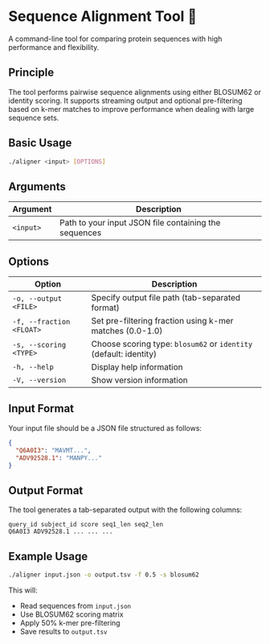 # Sequence Alignment Tool 🧬

A command-line tool for comparing protein sequences with high performance and flexibility.

## Principle

The tool performs pairwise sequence alignments using either BLOSUM62 or identity scoring.
It supports streaming output and optional pre-filtering based on k-mer matches to improve
performance when dealing with large sequence sets.

## Basic Usage

```bash
./aligner <input> [OPTIONS]
```

## Arguments

| Argument  | Description                                           |
| --------- | ----------------------------------------------------- |
| `<input>` | Path to your input JSON file containing the sequences |

## Options

| Option                   | Description                                                       |
| ------------------------ | ----------------------------------------------------------------- |
| `-o, --output <FILE>`    | Specify output file path (tab-separated format)                   |
| `-f, --fraction <FLOAT>` | Set pre-filtering fraction using k-mer matches (0.0-1.0)          |
| `-s, --scoring <TYPE>`   | Choose scoring type: `blosum62` or `identity` (default: identity) |
| `-h, --help`             | Display help information                                          |
| `-V, --version`          | Show version information                                          |

## Input Format

Your input file should be a JSON file structured as follows:

```json
{
  "Q6A0I3": "MAVMT...",
  "ADV92528.1": "MANPY..."
}
```

## Output Format

The tool generates a tab-separated output with the following columns:

```text
query_id subject_id score seq1_len seq2_len
Q6A0I3 ADV92528.1 ... ... ...
```

## Example Usage

```bash
./aligner input.json -o output.tsv -f 0.5 -s blosum62
```

This will:

- Read sequences from `input.json`
- Use BLOSUM62 scoring matrix
- Apply 50% k-mer pre-filtering
- Save results to `output.tsv`